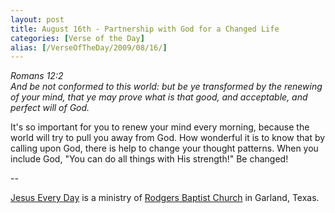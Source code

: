 ```yaml
---
layout: post
title: August 16th - Partnership with God for a Changed Life
categories: [Verse of the Day]
alias: [/VerseOfTheDay/2009/08/16/]
---
```


_Romans 12:2  
And be not conformed to this world: but be ye transformed by the
renewing of your mind, that ye may prove what is that good, and
acceptable, and perfect will of God._

It's so important for you to renew your mind every morning, because
the world will try to pull you away from God. How wonderful it is to
know that by calling upon God, there is help to change your thought
patterns. When you include God, "You can do all things with His
strength!" Be changed!

 --

<a href=http://jesuseveryday.net>Jesus Every Day</a> is a ministry of <a href=http://rodgersbaptist.net>Rodgers Baptist Church</a> in Garland, Texas.
